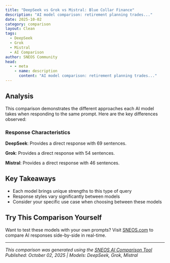 ```yaml
---
title: "DeepSeek vs Grok vs Mistral: Blue Collar Finance"
description: "AI model comparison: retirement planning trades..."
date: 2025-10-02
category: comparison
layout: Clean
tags:
  - DeepSeek
  - Grok
  - Mistral
  - AI Comparison
author: SNEOS Community
head:
  - - meta
    - name: description
      content: "AI model comparison: retirement planning trades..."
---
```


<ChatComparison
  title="DeepSeek vs Grok vs Mistral: Blue Collar Finance"
  prompt="retirement planning trades"
  :responses='{
    "DeepSeek": "Of course. The phrase \u0022retirement planning trades\u0022 can be interpreted in two main ways, both crucial for a secure retirement. Let\u0027s break them down.\n\n### Interpretation 1: Trading Financial Securities as a Retirement Strategy\n\nThis is the most direct interpretation: actively buying and selling stocks, bonds, options, or other securities to build your retirement nest egg.\n\n**Pros:**\n*   **High Potential Returns:** Successful trading can outperform passive index investing.\n*   **Control:** You are directly in charge of your investment decisions.\n*   **Flexibility:** You can quickly adapt to changing market conditions.\n\n**Cons (Significant Risks):**\n*   **High Risk of Loss:** Trading is inherently risky. A few bad trades can devastate a portfolio, especially one meant for retirement.\n*   **Time-Consuming:** Requires constant research, monitoring, and emotional discipline.\n*   **Tax Inefficiency:** Short-term capital gains (on assets held less than a year) are taxed at a higher income tax rate, unlike long-term investments.\n*   **Stress and Emotion:** It\u0027s easy to make impulsive decisions based on fear or greed, which is the enemy of sound retirement planning.\n\n**Common \u0022Trades\u0022 in this Context:**\n*   **Stock Trading:** Buying and selling individual company shares.\n*   **Options Trading:** Using calls and puts for leverage or income (e.g., covered calls).\n*   **Swing Trading:** Holding positions for several days or weeks to capture price \u0022swings.\u0022\n*   **Day Trading:** Buying and selling within the same day, closing all positions before the market closes.\n\n\u003E **Key Takeaway:** While some people successfully use active trading for retirement, most financial advisors strongly recommend it only for a **small, speculative portion** of a well-diversified portfolio. The core of most retirement plans should be in long-term, buy-and-hold investments.\n\n---\n\n### Interpretation 2: The Strategic \u0022Trades\u0022 or Choices in Retirement Planning\n\nThis is a more metaphorical and comprehensive view. Here, \u0022trades\u0022 are the strategic decisions and compromises you make throughout your life to secure a comfortable retirement. This is the perspective used by most financial planners.\n\nThese are the essential \u0022trades\u0022 everyone must consider:\n\n#### 1. The Risk Trade-Off\n*   **Trade:** **Higher Risk for Higher Return vs. Lower Risk for Capital Preservation.**\n*   **Application:** When you\u0027re young, you can \u0022trade\u0022 safety for growth by investing heavily in stocks. As you near retirement, you \u0022trade\u0022 some potential growth for stability by shifting more into bonds and cash.\n\n#### 2. The Savings vs. Spending Trade-Off\n*   **Trade:** **Current Lifestyle vs. Future Security.**\n*   **Application:** Every dollar you spend today is a dollar not compounding for your future. The core trade is deciding how much of your current income to \u0022trade\u0022 for future financial freedom by saving and investing it.\n\n#### 3. The Tax Strategy Trade-Off\n*   **Trade:** **Tax Now vs. Tax Later.**\n*   **Application:**\n    *   **Roth IRA/401(k):** You trade paying taxes *today* for completely tax-free withdrawals in retirement.\n    *   **Traditional IRA/401(k):** You trade getting a tax break *today* for paying income tax on all withdrawals in retirement.\n    *   Choosing between them is a critical \u0022trade\u0022 based on your current vs. expected future tax bracket.\n\n#### 4. The Time Trade-Off\n*   **Trade:** **Time in the Market vs. Timing the Market.**\n*   **Application:** The most reliable \u0022trade\u0022 is exchanging the attempt to time short-term market movements for the guaranteed benefit of long-term, consistent compounding. This is the trade of patience for growth.\n\n#### 5. The Longevity \u0026 Healthcare Trade-Off\n*   **Trade:** **Premium Costs vs. Potential Healthcare Bills.**\n*   **Application:** Deciding on Medicare plans (e.g., choosing a higher-premium Medigap plan for predictable costs vs. a lower-premium Medicare Advantage plan with more potential out-of-pocket costs) is a classic retirement \u0022trade.\u0022\n\n#### 6. The Pension \u0026 Social Security Trade-Off\n*   **Trade:** **Higher Monthly Payment Now vs. Larger Guaranteed Income Later.**\n*   **Application:**\n    *   **Pension:** Choosing a single-life annuity (higher payment) vs. a joint-and-survivor annuity (lower payment but continues for your spouse).\n    *   **Social Security:** The biggest trade of all. You trade claiming early (ages 62-67) for a permanently reduced monthly benefit, or you trade waiting until age 70 for a significantly larger, inflation-adjusted benefit.\n\n### A Practical \u0022Trade\u0022 Checklist for Retirement Planning\n\n| \u0022Trade\u0022 Decision | Early Career (20s-30s) | Mid-Career (40s-50s) | Pre-Retirement (55-65) | In Retirement (65\u002B) |\n| :--- | :--- | :--- | :--- | :--- |\n| **Risk** | Trade safety for growth (90% stocks/10% bonds) | Balance growth \u0026 safety (60/40 to 70/30) | Trade growth for capital preservation (40/60 to 50/50) | Prioritize income \u0026 stability (20/80 to 40/60) |\n| **Savings** | Trade spending for starting savings (aim for 15% of income) | Trade lifestyle inflation for maxing out accounts | Trade discretionary spending for \u0022catch-up\u0022 contributions | Trade portfolio principal for sustainable withdrawals |\n| **Tax Strategy** | Trade current tax bill for future tax-free growth (Roth heavy) | Analyze current vs. future bracket (mix of Roth/Traditional) | Execute Roth conversions in low-income years | Manage withdrawals to stay in a low tax bracket |\n\n### Conclusion\n\nWhen you hear \u0022retirement planning trades,\u0022 think broadly.\n\n*   If you mean **active stock trading**, proceed with extreme caution and ensure it\u0027s only a small part of a larger, diversified strategy.\n*   The more impactful meaning involves the **strategic life trades**: saving vs. spending, risk vs. safety, and taxes now vs. taxes later. Mastering these strategic trades is the true key to a successful and secure retirement.\n\nFor most people, focusing on the strategic trades (Interpretation 2) while using low-cost index funds for the investing portion is the most reliable path to retirement success.",
    "Grok": "Retirement planning trades, or careers focused on helping individuals plan for their retirement, often involve roles in financial advisory, wealth management, and related fields. These trades require expertise in investments, savings strategies, tax planning, and understanding retirement-specific products like 401(k)s, IRAs, pensions, and annuities. Below is an overview of some key trades or professions in retirement planning, along with their roles and skills required:\n\n### 1. **Financial Advisor/Planner**\n   - **Role**: Financial advisors help clients create comprehensive retirement plans by analyzing their financial situation, setting goals, and recommending investment strategies. They often assist with budgeting, debt management, and long-term savings.\n   - **Skills**: Knowledge of financial markets, investment products, tax laws, and retirement accounts. Strong interpersonal skills to build trust with clients.\n   - **Certifications**: Certified Financial Planner (CFP) designation is highly regarded. Licensing for securities (Series 7, Series 63/66) may be required.\n\n### 2. **Retirement Plan Consultant**\n   - **Role**: These professionals specialize in designing and managing retirement plans for businesses, such as 401(k) or pension plans. They work with employers to ensure plans comply with regulations and meet employee needs.\n   - **Skills**: Expertise in Employee Retirement Income Security Act (ERISA) regulations, plan administration, and employee benefits.\n   - **Certifications**: Qualified Plan Financial Consultant (QPFC) or Certified Pension Consultant (CPC) credentials can be beneficial.\n\n### 3. **Wealth Manager**\n   - **Role**: Wealth managers focus on high-net-worth individuals, helping them preserve and grow wealth for retirement through sophisticated investment strategies, estate planning, and tax optimization.\n   - **Skills**: Advanced knowledge of portfolio management, risk assessment, and estate planning. Ability to tailor strategies to individual needs.\n   - **Certifications**: Chartered Financial Analyst (CFA) or CFP designations are often pursued.\n\n### 4. **Insurance Agent (Specializing in Retirement Products)**\n   - **Role**: These agents sell insurance products like annuities and life insurance, which can provide guaranteed income or financial security during retirement.\n   - **Skills**: Understanding of insurance products, risk management, and client needs assessment.\n   - **Certifications**: State insurance licensing is required, and additional training in retirement-specific products is valuable.\n\n### 5. **Tax Advisor/Accountant (Retirement Focus)**\n   - **Role**: Tax advisors help clients minimize tax liabilities during retirement by planning withdrawals from retirement accounts and optimizing Social Security benefits.\n   - **Skills**: Expertise in tax laws, retirement account rules (e.g., Required Minimum Distributions), and income planning.\n   - **Certifications**: Certified Public Accountant (CPA) or Enrolled Agent (EA) credentials are common.\n\n### 6. **Investment Advisor**\n   - **Role**: Investment advisors focus on building and managing investment portfolios tailored to a client\u2019s retirement timeline and risk tolerance.\n   - **Skills**: Deep understanding of stocks, bonds, mutual funds, ETFs, and alternative investments. Analytical skills for market trends.\n   - **Certifications**: Series 65 license or CFP/CFA certifications are often required.\n\n### Key Considerations for Entering These Trades:\n- **Education**: A bachelor\u2019s degree in finance, economics, or a related field is often necessary. Some roles may require advanced degrees (e.g., MBA for wealth managers).\n- **Experience**: Many roles benefit from internships or entry-level positions in financial services to gain practical experience.\n- **Soft Skills**: Communication, empathy, and problem-solving are critical, as these roles involve guiding clients through major life decisions.\n- **Technology**: Familiarity with financial planning software (e.g., MoneyGuidePro, eMoney) and data analysis tools is increasingly important.\n- **Regulation**: Many of these trades are heavily regulated, requiring adherence to fiduciary standards and compliance with laws.\n\n### Why Choose a Career in Retirement Planning?\n- **Growing Demand**: As the population ages (e.g., Baby Boomers retiring), the need for retirement planning expertise is increasing.\n- **Rewarding Work**: Helping individuals achieve financial security for their later years can be personally fulfilling.\n- **Lucrative Opportunities**: Many roles offer high earning potential through commissions, fees, or bonuses, especially for wealth managers and financial advisors.\n\nIf you\u2019re looking to enter or pivot into one of these trades, consider starting with education and certifications relevant to your target role. Networking with professionals in the field and gaining hands-on experience through internships or entry-level positions can also be invaluable.\n\nWould you like specific information on one of these roles, certifications, or steps to get started in a retirement planning career? I can also provide insights on market trends or salary expectations if you\u2019re interested!",
    "Mistral": "Retirement planning involves several key trades or strategies to ensure financial security during your retirement years. Here are some common trades and considerations:\n\n1. **401(k) or Other Employer-Sponsored Plans:**\n   - **Contributions:** Maximize your contributions to take full advantage of any employer matching.\n   - **Investment Options:** Choose a diversified mix of investments based on your risk tolerance and time horizon.\n\n2. **Individual Retirement Accounts (IRAs):**\n   - **Traditional IRA:** Contributions may be tax-deductible, and earnings grow tax-deferred until withdrawal.\n   - **Roth IRA:** Contributions are made with after-tax dollars, but qualified withdrawals are tax-free.\n\n3. **Taxable Investment Accounts:**\n   - **Stocks and Bonds:** Diversify your portfolio with a mix of stocks, bonds, and other assets.\n   - **Mutual Funds and ETFs:** Use these to gain exposure to various sectors and markets.\n\n4. **Annuities:**\n   - **Fixed Annuities:** Provide a guaranteed rate of return.\n   - **Variable Annuities:** Offer potential for higher returns but come with market risk.\n   - **Immediate Annuities:** Provide a steady income stream starting immediately.\n\n5. **Real Estate:**\n   - **Investment Properties:** Can provide rental income and potential appreciation.\n   - **Real Estate Investment Trusts (REITs):** Offer exposure to real estate without direct ownership.\n\n6. **Bonds and Fixed Income:**\n   - **Government Bonds:** Safe but lower yield.\n   - **Corporate Bonds:** Higher yield but more risk.\n   - **Municipal Bonds:** Tax-exempt income.\n\n7. **Dividend Stocks:**\n   - **Blue-Chip Stocks:** Often pay reliable dividends.\n   - **Dividend Aristocrats:** Companies that have consistently increased their dividends over time.\n\n8. **Health Savings Accounts (HSAs):**\n   - **Tax-Advantaged Savings:** Contributions are tax-deductible, earnings grow tax-free, and withdrawals for qualified medical expenses are tax-free.\n\n9. **Life Insurance:**\n   - **Whole Life Insurance:** Provides a death benefit and cash value component.\n   - **Term Life Insurance:** Provides a death benefit for a specified term.\n\n10. **Social Security Optimization:**\n    - **Delaying Benefits:** Delaying the start of Social Security benefits can increase your monthly payment.\n    - **Spousal Benefits:** Strategies to maximize benefits for married couples.\n\n11. **Emergency Fund:**\n    - **Liquid Assets:** Ensure you have 3-6 months of living expenses in a liquid, low-risk investment.\n\n12. **Debt Management:**\n    - **Paying Off High-Interest Debt:** Prioritize paying off high-interest debt to reduce financial strain.\n\n13. **Long-Term Care Insurance:**\n    - **Coverage for Long-Term Care:** Protects against the high costs of long-term care, which can deplete retirement savings.\n\n14. **Estate Planning:**\n    - **Wills and Trusts:** Ensure your assets are distributed according to your wishes.\n    - **Power of Attorney:** Designate someone to manage your financial affairs if you become incapacitated.\n\n15. **Tax Planning:**\n    - **Tax-Efficient Withdrawals:** Plan your withdrawals to minimize tax liabilities.\n    - **Roth Conversions:** Consider converting traditional IRAs to Roth IRAs to manage future tax liabilities.\n\nEach of these trades or strategies should be tailored to your individual financial situation, risk tolerance, and retirement goals. Consulting with a financial advisor can help you create a comprehensive retirement plan that meets your specific needs."
  }'
  published-date="12:27"
/>

## Analysis

This comparison demonstrates the different approaches each AI model takes when responding to the same prompt. Here are the key differences observed:

### Response Characteristics

**DeepSeek**: Provides a direct response with 69 sentences. 

**Grok**: Provides a direct response with 54 sentences. 

**Mistral**: Provides a direct response with 46 sentences. 

## Key Takeaways

- Each model brings unique strengths to this type of query
- Response styles vary significantly between models
- Consider your specific use case when choosing between these models

## Try This Comparison Yourself

Want to test these models with your own prompts? Visit [SNEOS.com](https://sneos.com) to compare AI responses side-by-side in real-time.

---

*This comparison was generated using the [SNEOS AI Comparison Tool](https://sneos.com)*
*Published: October 02, 2025 | Models: DeepSeek, Grok, Mistral*
